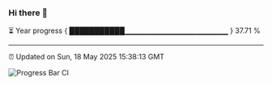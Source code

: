 ### Hi there 👋

⏳ Year progress { ███████████▁▁▁▁▁▁▁▁▁▁▁▁▁▁▁▁▁▁▁ } 37.71 %

---

⏰ Updated on Sun, 18 May 2025 15:38:13 GMT

![Progress Bar CI](https://github.com/IshwaranRudhara/GIT-ACTION/workflows/Progress%20Bar%20CI/badge.svg)
